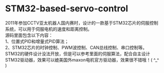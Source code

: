 STM32-based-servo-control
=========================
2011年参加CCTV亚太机器人国内赛时，设计的一款基于STM32芯片的伺服控制系统，可以用于伺服电机的速度和距离控制。   
源码里面包含以下内容：  
  1、位置式PID和增量式PID算法；  
  2、STM32芯片的时钟控制、PWM波控制、CAN总线控制、串口控制等。  
STM32的硬件设计没法开放，但是可以参考里面的伺服算法，配合自主设计STM32驱动器，效果可以媲美国外maxon电机官方驱动器，效果很不错哦！( ^_^ )
